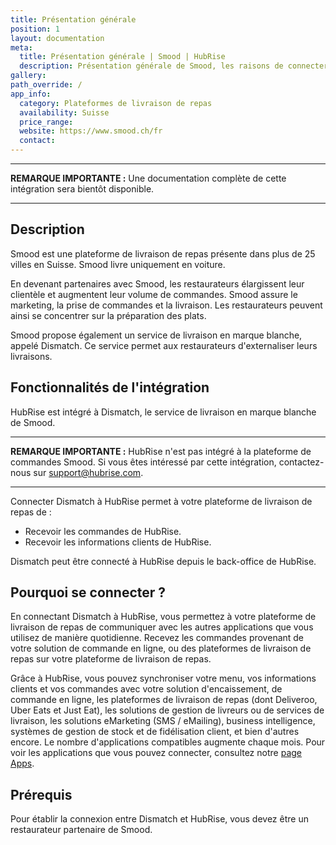 ```yaml
---
title: Présentation générale
position: 1
layout: documentation
meta:
  title: Présentation générale | Smood | HubRise
  description: Présentation générale de Smood, les raisons de connecter votre plateforme de livraison de repas à HubRise et fonctionnalités de l'intégration avec HubRise.
gallery:
path_override: /
app_info:
  category: Plateformes de livraison de repas
  availability: Suisse
  price_range:
  website: https://www.smood.ch/fr
  contact:
---
```


---

**REMARQUE IMPORTANTE :** Une documentation complète de cette intégration sera bientôt disponible.

---

## Description

Smood est une plateforme de livraison de repas présente dans plus de 25 villes en Suisse. Smood livre uniquement en voiture.

En devenant partenaires avec Smood, les restaurateurs élargissent leur clientèle et augmentent leur volume de commandes. Smood assure le marketing, la prise de commandes et la livraison. Les restaurateurs peuvent ainsi se concentrer sur la préparation des plats.

Smood propose également un service de livraison en marque blanche, appelé Dismatch. Ce service permet aux restaurateurs d'externaliser leurs livraisons. 

## Fonctionnalités de l'intégration

HubRise est intégré à Dismatch, le service de livraison en marque blanche de Smood.

---

**REMARQUE IMPORTANTE :** HubRise n'est pas intégré à la plateforme de commandes Smood. Si vous êtes intéressé par cette intégration, contactez-nous sur [support@hubrise.com](mailto:support@hubrise.com).

---


Connecter Dismatch à HubRise permet à votre plateforme de livraison de repas de :

- Recevoir les commandes de HubRise.
- Recevoir les informations clients de HubRise.

Dismatch peut être connecté à HubRise depuis le back-office de HubRise.

## Pourquoi se connecter ?

En connectant Dismatch à HubRise, vous permettez à votre plateforme de livraison de repas de communiquer avec les autres applications que vous utilisez de manière quotidienne. Recevez les commandes provenant de votre solution de commande en ligne, ou des plateformes de livraison de repas sur votre plateforme de livraison de repas.

Grâce à HubRise, vous pouvez synchroniser votre menu, vos informations clients et vos commandes avec votre solution d'encaissement, de commande en ligne, les plateformes de livraison de repas (dont Deliveroo, Uber Eats et Just Eat), les solutions de gestion de livreurs ou de services de livraison, les solutions eMarketing (SMS / eMailing), business intelligence, systèmes de gestion de stock et de fidélisation client, et bien d'autres encore. Le nombre d'applications compatibles augmente chaque mois. Pour voir les applications que vous pouvez connecter, consultez notre [page Apps](/apps).

## Prérequis

Pour établir la connexion entre Dismatch et HubRise, vous devez être un restaurateur partenaire de Smood.
